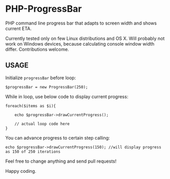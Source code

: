 PHP-ProgressBar
===============

PHP command line progress bar that adapts to screen width and shows current ETA.


Currently tested only on few Linux distributions and OS X. Will probably not work on Windows devices, because calculating console window width differ. Contributions welcome.


**USAGE**
---------

Initialize `progressBar` before loop:

    $progressBar = new ProgressBar(250);


While in loop, use below code to display current progress:

    foreach($items as $i){
            
        echo $progressBar->drawCurrentProgress();

        // actual loop code here
    }

You can advance progress to certain step calling:
        
    echo $progressBar->drawCurrentProgress(150); //will display progress as 150 of 250 iterations


Feel free to change anything and send pull requests!

Happy coding.
